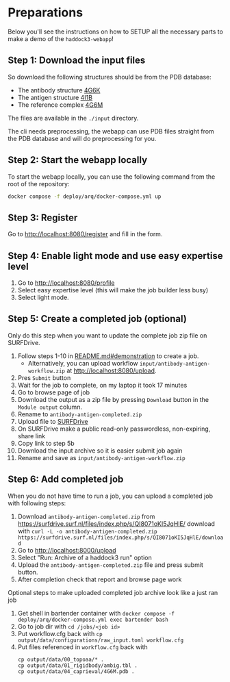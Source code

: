# Preparations

Below you'll see the instructions on how to SETUP all the necessary parts to make a demo of the `haddock3-webapp`!

## Step 1: Download the input files

So download the following structures should be from the PDB database:

- The antibody structure [4G6K](https://www.ebi.ac.uk/pdbe/entry/pdb/4g6k)
- The antigen structure [4I1B](https://www.ebi.ac.uk/pdbe/entry/pdb/4i1b)
- The reference complex [4G6M](https://www.ebi.ac.uk/pdbe/entry/pdb/4g6m)

The files are available in the `./input` directory.

The cli needs preprocessing, the webapp can use PDB files straight from the PDB database and will do preprocessing for you.

## Step 2: Start the webapp locally

To start the webapp locally, you can use the following command from the root of the repository:

```bash
docker compose -f deploy/arq/docker-compose.yml up
```

## Step 3: Register

Go to <http://localhost:8080/register> and fill in the form.

## Step 4: Enable light mode and use easy expertise level

1. Go to <http://localhost:8080/profile>
1. Select easy expertise level (this will make the job builder less busy)
1. Select light mode.

## Step 5: Create a completed job (optional)

Only do this step when you want to update the complete job zip file on SURFDrive.

1. Follow steps 1-10 in [README.md#demonstration](./README.md#demonstration) to create a job.
   - Alternatively, you can upload workflow `input/antibody-antigen-workflow.zip` at <http://localhost:8080/upload>.
1. Pres `Submit` button
1. Wait for the job to complete, on my laptop it took 17 minutes
1. Go to browse page of job
2. Download the output as a zip file by pressing `Download` button in the `Module output` column.
3. Rename to `antibody-antigen-completed.zip`
4. Upload file to [SURFDrive](https://surfdrive.surf.nl)
5. On SURFDrive make a public read-only passwordless, non-expiring, share link
6.  Copy link to step 5b
7. Download the input archive so it is easier submit job again
8. Rename and save as `input/antibody-antigen-workflow.zip`

## Step 6: Add completed job

When you do not have time to run a job, you can upload a completed job with following steps:

1. Download `antibody-antigen-completed.zip` from <https://surfdrive.surf.nl/files/index.php/s/QI8071oKI5JqHlE/> download with `curl -L -o antibody-antigen-completed.zip https://surfdrive.surf.nl/files/index.php/s/QI8071oKI5JqHlE/download`
1. Go to <http://localhost:8000/upload>
1. Select "Run: Archive of a haddock3 run" option
1. Upload the `antibody-antigen-completed.zip` file and press submit button.
1. After completion check that report and browse page work

Optional steps to make uploaded completed job archive look like a just ran job
1. Get shell in bartender container with `docker compose -f deploy/arq/docker-compose.yml exec bartender bash`
1. Go to job dir with `cd /jobs/<job id>`
1. Put workflow.cfg back with `cp output/data/configurations/raw_input.toml workflow.cfg`
1. Put files referenced in `workflow.cfg` back with 
    ```shell
    cp output/data/00_topoaa/* .
    cp output/data/01_rigidbody/ambig.tbl .
    cp output/data/04_caprieval/4G6M.pdb .
    ```
